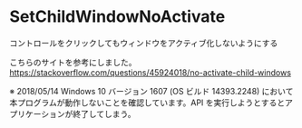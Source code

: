 # SetChildWindowNoActivate
コントロールをクリックしてもウィンドウをアクティブ化しないようにする

こちらのサイトを参考にしました。
https://stackoverflow.com/questions/45924018/no-activate-child-windows

※ 2018/05/14 Windows 10 バージョン 1607 (OS ビルド 14393.2248) において本プログラムが動作しないことを確認しています。API を実行しようとするとアプリケーションが終了してしまう。
